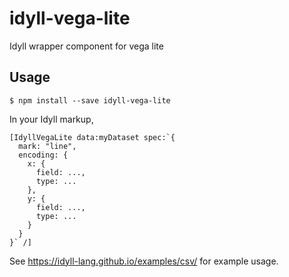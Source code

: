 # idyll-vega-lite
Idyll wrapper component for vega lite

## Usage

```
$ npm install --save idyll-vega-lite
```

In your Idyll markup, 

```
[IdyllVegaLite data:myDataset spec:`{
  mark: "line",
  encoding: {
    x: {
      field: ...,
      type: ...
    },
    y: {
      field: ...,
      type: ...
    }
  }
}` /]

```

See https://idyll-lang.github.io/examples/csv/ for example usage.
